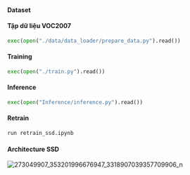 #### Dataset
#### Tập dữ liệu VOC2007
```python
exec(open("./data/data_loader/prepare_data.py").read())
```
#### Training
```python
exec(open("./train.py").read())
```
#### Inference
```python
exec(open("Inference/inference.py").read())
```
#### Retrain
```python
run retrain_ssd.ipynb
```


#### Architecture SSD
![273049907_353201996676947_3318907039357709906_n](https://user-images.githubusercontent.com/72034584/155358211-bc1ff823-01ce-4470-ac1d-8b4fd513d3b1.png)

